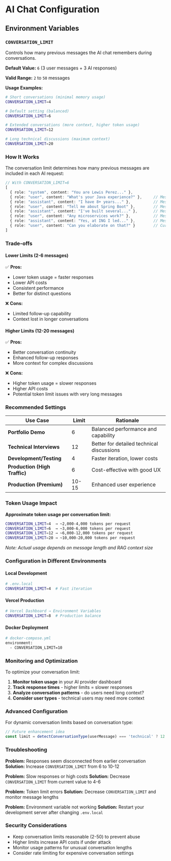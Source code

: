 # AI Chat Configuration

## Environment Variables

### `CONVERSATION_LIMIT`

Controls how many previous messages the AI chat remembers during conversations.

**Default Value:** `6` (3 user messages + 3 AI responses)

**Valid Range:** `2` to `50` messages

**Usage Examples:**

```bash
# Short conversations (minimal memory usage)
CONVERSATION_LIMIT=4

# Default setting (balanced)
CONVERSATION_LIMIT=6

# Extended conversations (more context, higher token usage)
CONVERSATION_LIMIT=12

# Long technical discussions (maximum context)
CONVERSATION_LIMIT=20
```

### How It Works

The conversation limit determines how many previous messages are included in each AI request:

```typescript
// With CONVERSATION_LIMIT=6
[
  { role: "system", content: "You are Lewis Perez..." },
  { role: "user", content: "What's your Java experience?" },     // Message -6
  { role: "assistant", content: "I have 8+ years..." },          // Message -5
  { role: "user", content: "Tell me about Spring Boot" },        // Message -4
  { role: "assistant", content: "I've built several..." },       // Message -3
  { role: "user", content: "Any microservices work?" },          // Message -2
  { role: "assistant", content: "Yes, at ING I led..." },        // Message -1
  { role: "user", content: "Can you elaborate on that?" }        // Current message
]
```

### Trade-offs

#### Lower Limits (2-6 messages)
✅ **Pros:**
- Lower token usage = faster responses
- Lower API costs
- Consistent performance
- Better for distinct questions

❌ **Cons:**
- Limited follow-up capability
- Context lost in longer conversations

#### Higher Limits (12-20 messages)
✅ **Pros:**
- Better conversation continuity
- Enhanced follow-up responses
- More context for complex discussions

❌ **Cons:**
- Higher token usage = slower responses
- Higher API costs
- Potential token limit issues with very long messages

### Recommended Settings

| Use Case | Limit | Rationale |
|----------|-------|-----------|
| **Portfolio Demo** | 6 | Balanced performance and capability |
| **Technical Interviews** | 12 | Better for detailed technical discussions |
| **Development/Testing** | 4 | Faster iteration, lower costs |
| **Production (High Traffic)** | 6 | Cost-effective with good UX |
| **Production (Premium)** | 10-15 | Enhanced user experience |

### Token Usage Impact

**Approximate token usage per conversation limit:**

```bash
CONVERSATION_LIMIT=4  → ~2,000-4,000 tokens per request
CONVERSATION_LIMIT=6  → ~3,000-6,000 tokens per request  
CONVERSATION_LIMIT=12 → ~6,000-12,000 tokens per request
CONVERSATION_LIMIT=20 → ~10,000-20,000 tokens per request
```

*Note: Actual usage depends on message length and RAG context size*

### Configuration in Different Environments

#### Local Development
```bash
# .env.local
CONVERSATION_LIMIT=4  # Fast iteration
```

#### Vercel Production
```bash
# Vercel Dashboard → Environment Variables
CONVERSATION_LIMIT=8  # Production balance
```

#### Docker Deployment
```bash
# docker-compose.yml
environment:
  - CONVERSATION_LIMIT=10
```

### Monitoring and Optimization

To optimize your conversation limit:

1. **Monitor token usage** in your AI provider dashboard
2. **Track response times** - higher limits = slower responses
3. **Analyze conversation patterns** - do users need long context?
4. **Consider user types** - technical users may need more context

### Advanced Configuration

For dynamic conversation limits based on conversation type:

```typescript
// Future enhancement idea
const limit = detectConversationType(userMessage) === 'technical' ? 12 : 6
```

### Troubleshooting

**Problem:** Responses seem disconnected from earlier conversation
**Solution:** Increase `CONVERSATION_LIMIT` from 6 to 10-12

**Problem:** Slow responses or high costs
**Solution:** Decrease `CONVERSATION_LIMIT` from current value to 4-6

**Problem:** Token limit errors
**Solution:** Decrease `CONVERSATION_LIMIT` and monitor message lengths

**Problem:** Environment variable not working
**Solution:** Restart your development server after changing `.env.local`

### Security Considerations

- Keep conversation limits reasonable (2-50) to prevent abuse
- Higher limits increase API costs if under attack
- Monitor usage patterns for unusual conversation lengths
- Consider rate limiting for expensive conversation settings
